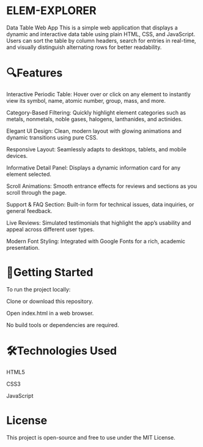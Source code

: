 # ELEM-EXPLORER
 Data Table Web App
This is a simple web application that displays a dynamic and interactive data table using plain HTML, CSS, and JavaScript. Users can sort the table by column headers, search for entries in real-time, and visually distinguish alternating rows for better readability.

# 🔍Features
Interactive Periodic Table: Hover over or click on any element to instantly view its symbol, name, atomic number, group, mass, and more.

Category-Based Filtering: Quickly highlight element categories such as metals, nonmetals, noble gases, halogens, lanthanides, and actinides.

Elegant UI Design: Clean, modern layout with glowing animations and dynamic transitions using pure CSS.

Responsive Layout: Seamlessly adapts to desktops, tablets, and mobile devices.

Informative Detail Panel: Displays a dynamic information card for any element selected.

Scroll Animations: Smooth entrance effects for reviews and sections as you scroll through the page.

Support & FAQ Section: Built-in form for technical issues, data inquiries, or general feedback.

Live Reviews: Simulated testimonials that highlight the app’s usability and appeal across different user types.

Modern Font Styling: Integrated with Google Fonts for a rich, academic presentation.

# 🚀Getting Started
To run the project locally:

Clone or download this repository.

Open index.html in a web browser.

No build tools or dependencies are required.

# 🛠Technologies Used
HTML5

CSS3

JavaScript
# License
This project is open-source and free to use under the MIT License.

